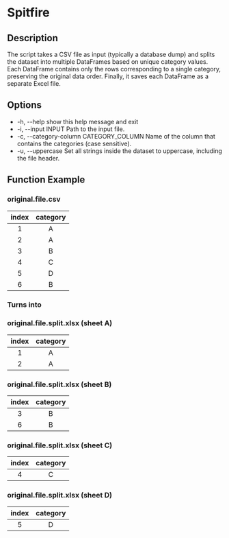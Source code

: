 # Spitfire
## Description
The script takes a CSV file as input (typically a database dump) and splits the dataset into multiple DataFrames based on unique category values. 
Each DataFrame contains only the rows corresponding to a single category, preserving the original data order. 
Finally, it saves each DataFrame as a separate Excel file.
## Options
* -h, --help            show this help message and exit
* -i, --input INPUT     Path to the input file.
* -c, --category-column CATEGORY_COLUMN
                        Name of the column that contains the categories (case sensitive).
* -u, --uppercase       Set all strings inside the dataset to uppercase, including the file header.
## Function Example
### original.file.csv
| index |category|
|:-----:|:------:|
|  1    |    A   |
|  2    |    A   |
|  3    |    B   |
|  4    |    C   |
|  5    |    D   |
|  6    |    B   |
### Turns into
### original.file.split.xlsx (sheet A)
| index |category|
|:-----:|:------:|
|  1    |    A   |
|  2    |    A   |
### original.file.split.xlsx (sheet B)
| index |category|
|:-----:|:------:|
|  3    |    B   |
|  6    |    B   |
### original.file.split.xlsx (sheet C)
| index |category|
|:-----:|:------:|
|  4    |    C   |
### original.file.split.xlsx (sheet D)
| index |category|
|:-----:|:------:|
|  5    |    D   |
